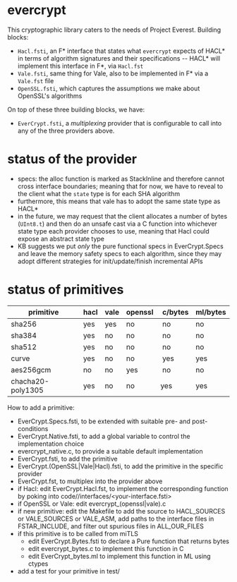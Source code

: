 # evercrypt

This cryptographic library caters to the needs of Project Everest. Building
blocks:
- `Hacl.fsti`, an F\* interface that states what `evercrypt` expects of HACL\*
  in terms of algorithm signatures and their specifications -- HACL\* will
  implement this interface in F\*, via `Hacl.fst`
- `Vale.fsti`, same thing for Vale, also to be implemented in F\* via a
  `Vale.fst` file
- `OpenSSL.fsti`, which captures the assumptions we make about OpenSSL's
  algorithms

On top of these three building blocks, we have:
- `EverCrypt.fsti`, a *multiplexing* provider that is configurable to call into
  any of the three providers above.

# status of the provider

- specs: the alloc function is marked as StackInline and therefore cannot cross
  interface boundaries; meaning that for now, we have to reveal to the client
  what the `state` type is for each SHA algorithm
- furthermore, this means that vale has to adopt the same state type as HACL*
- in the future, we may request that the client allocates a number of bytes
  (`UInt8.t`) and then do an unsafe cast via a C function into whichever state
  type each provider chooses to use, meaning that Hacl could expose an abstract
  state type
- KB suggests we put *only* the pure functional specs in EverCrypt.Specs and
  leave the memory safety specs to each algorithm, since they may adopt
  different strategies for init/update/finish incremental APIs

# status of primitives

 primitive         | hacl  | vale | openssl | c/bytes | ml/bytes
-------------------|------|------|---------|---------|---------
 sha256            | yes  | yes  | no      | no      | no
 sha384            | yes  | no   | no      | no      | no
 sha512            | yes  | no   | no      | no      | no
 curve             | yes  | no   | no      | yes     | yes
 aes256gcm         | no   | no   | yes     | no      | no
 chacha20-poly1305 | yes  | no   | no      | yes     | yes

How to add a primitive:
- EverCrypt.Specs.fsti, to be extended with suitable pre- and post-conditions
- EverCrypt.Native.fsti, to add a global variable to control the implementation
  choice
- evercrypt_native.c, to provide a suitable default implementation
- EverCrypt.fsti, to add the primitive
- EverCrypt.(OpenSSL|Vale|Hacl).fsti, to add the primitive in the specific
  provider
- EverCrypt.fst, to multiplex into the provider above
- if Hacl: edit EverCrypt.Hacl.fst, to implement the corresponding function by
  poking into code/<your-algorithm>/interfaces/<your-interface.fsti>
- if OpenSSL or Vale: edit evercrypt_(openssl|vale).c
- if new primitive: edit the Makefile to add the source to HACL_SOURCES or
  VALE_SOURCES or VALE_ASM, add paths to the interface files in FSTAR_INCLUDE,
  and filter out spurious files in ALL_OUR_FILES
- if this primitive is to be called from miTLS
  - edit EverCrypt.Bytes.fsti to declare a Pure function that returns bytes
  - edit evercrypt_bytes.c to implement this function in C
  - edit EverCrypt_bytes.ml to implement this function in ML using ctypes
- add a test for your primitive in test/

